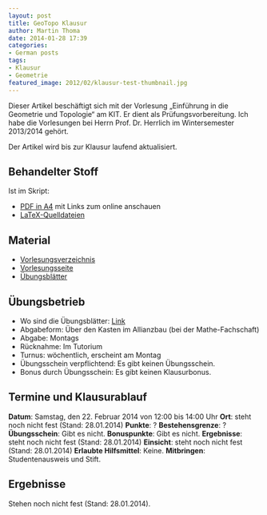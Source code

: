 ```yaml
---
layout: post
title: GeoTopo Klausur
author: Martin Thoma
date: 2014-01-28 17:39
categories:
- German posts
tags:
- Klausur
- Geometrie
featured_image: 2012/02/klausur-test-thumbnail.jpg
---
```

<div class="info">Dieser Artikel beschäftigt sich mit der Vorlesung &bdquo;Einführung in die Geometrie und Topologie&ldquo; am KIT. Er dient als Prüfungsvorbereitung. Ich habe die Vorlesungen bei Herrn Prof. Dr. Herrlich im Wintersemester 2013/2014 gehört.</div>

Der Artikel wird bis zur Klausur laufend aktualisiert.

## Behandelter Stoff ##
Ist im Skript:

* [PDF in A4](https://github.com/MartinThoma/LaTeX-examples/blob/master/documents/GeoTopo/GeoTopo.pdf?raw=true) mit Links zum online anschauen
* [LaTeX-Quelldateien](https://github.com/MartinThoma/LaTeX-examples/tree/master/documents/GeoTopo)

## Material ##
* [Vorlesungsverzeichnis](https://studium.kit.edu/meineuniversitaet/Seiten/vorlesungsverzeichnis.aspx?page=event.asp&gguid=0xe0d2509d5f1a744aaa9e74e22651d39c)
* [Vorlesungsseite](http://www.math.kit.edu/iag3/lehre/einfgeotopo2013w/de)
* [Übungsblätter](https://ilias.studium.kit.edu/goto_produktiv_fold_272864.html)

## Übungsbetrieb ##
* Wo sind die Übungsblätter: <a href="http://pp.ipd.kit.edu/lehre/WS201314/paradigmen/uebung/#unterlagen">Link</a></li>
* Abgabeform: Über den Kasten im Allianzbau (bei der Mathe-Fachschaft)
* Abgabe: Montags
* Rücknahme: Im Tutorium
* Turnus: wöchentlich, erscheint am Montag
* Übungsschein verpflichtend: Es gibt keinen Übungsschein.
* Bonus durch Übungsschein: Es gibt keinen Klausurbonus.

## Termine und Klausurablauf ##
<strong>Datum</strong>: Samstag, den 22. Februar 2014 von 12:00 bis 14:00 Uhr
<strong>Ort</strong>: steht noch nicht fest (Stand: 28.01.2014)
<strong>Punkte</strong>: ?
<strong>Bestehensgrenze</strong>: ?
<strong>Übungsschein</strong>: Gibt es nicht.
<strong>Bonuspunkte</strong>: Gibt es nicht.
<strong>Ergebnisse</strong>: steht noch nicht fest (Stand: 28.01.2014)
<strong>Einsicht</strong>: steht noch nicht fest (Stand: 28.01.2014)
<strong>Erlaubte Hilfsmittel</strong>: Keine.
<strong>Mitbringen</strong>: Studentenausweis und Stift.

## Ergebnisse ##
Stehen noch nicht fest (Stand: 28.01.2014).
